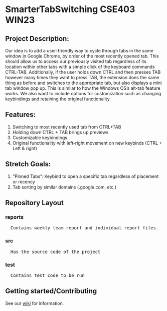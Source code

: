 # SmarterTabSwitching CSE403 WIN23

## Project Description:
Our idea is to add a user-friendly way to cycle through tabs in the same window in Google Chrome, by order of the most recently opened tab. This should allow us to access our previously visited tab regardless of its location within other tabs with a simple click of the keyboard commands CTRL-TAB. Additionally, if the user holds down CTRL and then presses TAB however many times they want to press TAB, the extension does the same thing as before and switches to the appropriate tab, but also displays a mini tab window pop up. This is similar to how the Windows OS’s alt-tab feature works. We also want to include options for customization such as changing keybindings and retaining the original functionality.

## Features:
1. Switching to most recently used tab from CTRL+TAB
2. Holding down CTRL + TAB brings up previews
3. Customizable keybindings
4. Original functionality with left-right movement on new keybinds (CTRL + Left & right)

## Stretch Goals:
1. “Pinned Tabs”: Keybind to open a specific tab regardless of placement or recency
2. Tab sorting by similar domains (.google.com, etc.)

## Repository Layout
### reports
<pre>
  Contains weekly team report and individual report files.
</pre>

### src
<pre>
  Has the source code of the project
</pre>

### test
<pre>
  Contains test code to be run
</pre>

## Getting started/Contributing

See our [wiki](https://github.com/paulstn/SmarterTabSwitching/wiki) for information.
